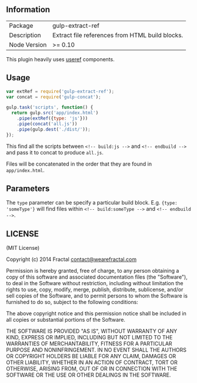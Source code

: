 ## Information

<table>
<tr>
<td>Package</td><td>gulp-extract-ref</td>
</tr>
<tr>
<td>Description</td>
<td>Extract file references from HTML build blocks.</td>
</tr>
<tr>
<td>Node Version</td>
<td>>= 0.10</td>
</tr>
</table>

This plugin heavily uses [useref](https://github.com/jonkemp/useref) components.

## Usage

```js
var extRef = require('gulp-extract-ref');
var concat = require('gulp-concat');

gulp.task('scripts', function() {
  return gulp.src('app/index.html')
    .pipe(extRef({type: 'js'}))
    .pipe(concat('all.js'))
    .pipe(gulp.dest('./dist/'));
});
```

This find all the scripts between `<!-- build:js -->` and `<!-- endbuild -->` and pass it to concat to produce `all.js`.

Files will be concatenated in the order that they are found in `app/index.html`.

## Parameters

The `type` parameter can be specify a particular build block. E.g. `{type: 'someType'}` will find files within `<!-- build:someType -->` and `<!-- endbuild -->`.

## LICENSE

(MIT License)

Copyright (c) 2014 Fractal <contact@wearefractal.com>

Permission is hereby granted, free of charge, to any person obtaining
a copy of this software and associated documentation files (the
"Software"), to deal in the Software without restriction, including
without limitation the rights to use, copy, modify, merge, publish,
distribute, sublicense, and/or sell copies of the Software, and to
permit persons to whom the Software is furnished to do so, subject to
the following conditions:

The above copyright notice and this permission notice shall be
included in all copies or substantial portions of the Software.

THE SOFTWARE IS PROVIDED "AS IS", WITHOUT WARRANTY OF ANY KIND,
EXPRESS OR IMPLIED, INCLUDING BUT NOT LIMITED TO THE WARRANTIES OF
MERCHANTABILITY, FITNESS FOR A PARTICULAR PURPOSE AND
NONINFRINGEMENT. IN NO EVENT SHALL THE AUTHORS OR COPYRIGHT HOLDERS BE
LIABLE FOR ANY CLAIM, DAMAGES OR OTHER LIABILITY, WHETHER IN AN ACTION
OF CONTRACT, TORT OR OTHERWISE, ARISING FROM, OUT OF OR IN CONNECTION
WITH THE SOFTWARE OR THE USE OR OTHER DEALINGS IN THE SOFTWARE.

